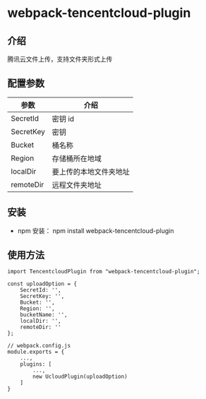 # webpack-tencentcloud-plugin

## 介绍

腾讯云文件上传，支持文件夹形式上传

## 配置参数

| 参数      | 介绍                   |
| --------- | ---------------------- |
| SecretId  | 密钥 id                |
| SecretKey | 密钥                   |
| Bucket    | 桶名称                 |
| Region    | 存储桶所在地域         |
| localDir  | 要上传的本地文件夹地址 |
| remoteDir | 远程文件夹地址         |

## 安装

- npm 安装：
  npm install webpack-tencentcloud-plugin

## 使用方法

```
import TencentcloudPlugin from "webpack-tencentcloud-plugin";

const uploadOption = {
    SecretId: '',
    SecretKey: '',
    Bucket: '',
    Region: '',
    bucketName: '',
    localDir: '',
    remoteDir: ''
};

// webpack.config.js
module.exports = {
    ...,
    plugins: [
        ...,
        new UcloudPlugin(uploadOption)
    ]
}
```
